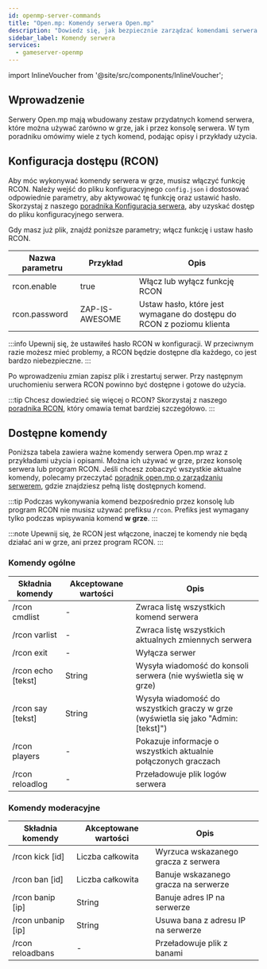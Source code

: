 ```yaml
---
id: openmp-server-commands
title: "Open.mp: Komendy serwera Open.mp"
description: "Dowiedz się, jak bezpiecznie zarządzać komendami serwera Open.mp z dostępem RCON i zwiększ kontrolę nad swoim serwerem → Sprawdź teraz"
sidebar_label: Komendy serwera
services:
  - gameserver-openmp
---
```


import InlineVoucher from '@site/src/components/InlineVoucher';

## Wprowadzenie

Serwery Open.mp mają wbudowany zestaw przydatnych komend serwera, które można używać zarówno w grze, jak i przez konsolę serwera. W tym poradniku omówimy wiele z tych komend, podając opisy i przykłady użycia.

<InlineVoucher />

## Konfiguracja dostępu (RCON)

Aby móc wykonywać komendy serwera w grze, musisz włączyć funkcję RCON. Należy wejść do pliku konfiguracyjnego `config.json` i dostosować odpowiednie parametry, aby aktywować tę funkcję oraz ustawić hasło. Skorzystaj z naszego [poradnika Konfiguracja serwera](openmp-configuration.md), aby uzyskać dostęp do pliku konfiguracyjnego serwera.

Gdy masz już plik, znajdź poniższe parametry; włącz funkcję i ustaw hasło RCON.

| Nazwa parametru               | Przykład                               | Opis                                                                                          |
| ------------------------------ | ------------------------------------- | --------------------------------------------------------------------------------------------- | 
| rcon.enable                    | true                                  | Włącz lub wyłącz funkcję RCON                                                                 |
| rcon.password                  | ZAP-IS-AWESOME                        | Ustaw hasło, które jest wymagane do dostępu do RCON z poziomu klienta                         |

:::info
Upewnij się, że ustawiłeś hasło RCON w konfiguracji. W przeciwnym razie możesz mieć problemy, a RCON będzie dostępne dla każdego, co jest bardzo niebezpieczne.
:::

Po wprowadzeniu zmian zapisz plik i zrestartuj serwer. Przy następnym uruchomieniu serwera RCON powinno być dostępne i gotowe do użycia.

:::tip
Chcesz dowiedzieć się więcej o RCON? Skorzystaj z naszego [poradnika RCON](openmp-rcon.md), który omawia temat bardziej szczegółowo.
:::

## Dostępne komendy

Poniższa tabela zawiera ważne komendy serwera Open.mp wraz z przykładami użycia i opisami. Można ich używać w grze, przez konsolę serwera lub program RCON. Jeśli chcesz zobaczyć wszystkie aktualne komendy, polecamy przeczytać [poradnik open.mp o zarządzaniu serwerem](https://www.open.mp/docs/server/ControllingServer), gdzie znajdziesz pełną listę dostępnych komend.

:::tip
Podczas wykonywania komend bezpośrednio przez konsolę lub program RCON nie musisz używać prefiksu `/rcon`. Prefiks jest wymagany tylko podczas wpisywania komend **w grze**.
:::

:::note
Upewnij się, że RCON jest włączone, inaczej te komendy nie będą działać ani w grze, ani przez program RCON.
:::

### Komendy ogólne

| Składnia komendy              | Akceptowane wartości | Opis                                                                 | 
| ------------------------------ | -------------------- | -------------------------------------------------------------------- | 
| /rcon cmdlist                  | -                    | Zwraca listę wszystkich komend serwera                              | 
| /rcon varlist                  | -                    | Zwraca listę wszystkich aktualnych zmiennych serwera                | 
| /rcon exit                     | -                    | Wyłącza serwer                                                      | 
| /rcon echo [tekst]             | String               | Wysyła wiadomość do konsoli serwera (nie wyświetla się w grze)      | 
| /rcon say [tekst]              | String               | Wysyła wiadomość do wszystkich graczy w grze (wyświetla się jako "Admin: [tekst]") | 
| /rcon players                  | -                    | Pokazuje informacje o wszystkich aktualnie połączonych graczach     |
| /rcon reloadlog                | -                    | Przeładowuje plik logów serwera                                     |

### Komendy moderacyjne

| Składnia komendy              | Akceptowane wartości | Opis                                                                 | 
| ------------------------------ | -------------------- | -------------------------------------------------------------------- | 
| /rcon kick [id]                | Liczba całkowita     | Wyrzuca wskazanego gracza z serwera                                 | 
| /rcon ban [id]                 | Liczba całkowita     | Banuje wskazanego gracza na serwerze                                | 
| /rcon banip [ip]               | String               | Banuje adres IP na serwerze                                         | 
| /rcon unbanip [ip]             | String               | Usuwa bana z adresu IP na serwerze                                  | 
| /rcon reloadbans               | -                    | Przeładowuje plik z banami                                         |

<InlineVoucher />